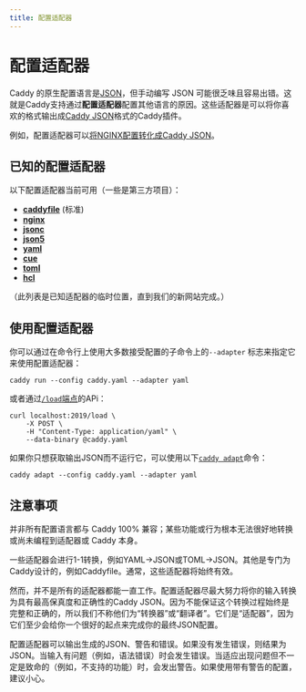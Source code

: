 ```yaml
---
title: 配置适配器
---
```


# 配置适配器

Caddy 的原生配置语言是[JSON](https://www.json.org/json-en.html)，但手动编写 JSON 可能很乏味且容易出错。这就是Caddy支持通过**配置适配器**配置其他语言的原因。这些适配器是可以将你喜欢的格式输出成[Caddy JSON](/docs/json/)格式的Caddy插件。

例如，配置适配器可以[将NGINX配置转化成Caddy JSON](https://github.com/caddyserver/nginx-adapter)。

## 已知的配置适配器

以下配置适配器当前可用（一些是第三方项目）：

- [**caddyfile**](/docs/caddyfile) (标准)
- [**nginx**](https://github.com/caddyserver/nginx-adapter)
- [**jsonc**](https://github.com/caddyserver/jsonc-adapter)
- [**json5**](https://github.com/caddyserver/json5-adapter)
- [**yaml**](https://github.com/abiosoft/caddy-yaml)
- [**cue**](https://github.com/caddyserver/cue-adapter)
- [**toml**](https://github.com/awoodbeck/caddy-toml-adapter)
- [**hcl**](https://github.com/francislavoie/caddy-hcl)

（此列表是已知适配器的临时位置，直到我们的新网站完成。）

## 使用配置适配器

你可以通过在命令行上使用大多数接受配置的子命令上的`--adapter` 标志来指定它来使用配置适配器：

<pre><code class="cmd bash">caddy run --config caddy.yaml --adapter yaml</code></pre>

或者通过[`/load`端点](/docs/api#post-load)的APi：

<pre><code class="cmd bash">curl localhost:2019/load \
	-X POST \
	-H "Content-Type: application/yaml" \
	--data-binary @caddy.yaml</code></pre>

如果你只想获取输出JSON而不运行它，可以使用以下[`caddy adapt`](/docs/command-line#caddy-adapt)命令：

<pre><code class="cmd bash">caddy adapt --config caddy.yaml --adapter yaml</code></pre>

## 注意事项

并非所有配置语言都与 Caddy 100% 兼容；某些功能或行为根本无法很好地转换或尚未编程到适配器或 Caddy 本身。

一些适配器会进行1-1转换，例如YAML->JSON或TOML->JSON。其他是专门为Caddy设计的，例如Caddyfile。通常，这些适配器将始终有效。

然而，并不是所有的适配器都能一直工作。配置适配器尽最大努力将你的输入转换为具有最高保真度和正确性的Caddy JSON。因为不能保证这个转换过程始终是完整和正确的，所以我们不称他们为“转换器”或“翻译者”。它们是“适配器”，因为它们至少会给你一个很好的起点来完成你的最终JSON配置。

配置适配器可以输出生成的JSON、警告和错误。如果没有发生错误，则结果为JSON。当输入有问题（例如，语法错误）时会发生错误。当适应出现问题但不一定是致命的（例如，不支持的功能）时，会发出警告。如果使用带有警告的配置，建议小心。